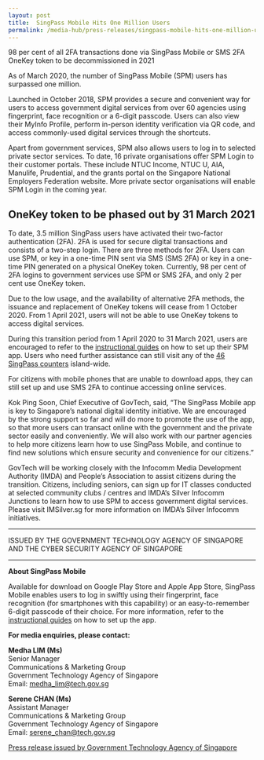 ```yaml
---
layout: post
title:  SingPass Mobile Hits One Million Users
permalink: /media-hub/press-releases/singpass-mobile-hits-one-million-users
---
```


98 per cent of all 2FA transactions done via SingPass Mobile or SMS 2FA OneKey token to be decommissioned in 2021

As of March 2020, the number of SingPass Mobile (SPM) users has surpassed one million.

Launched in October 2018, SPM provides a secure and convenient way for users to access government digital services from over 60 agencies using fingerprint, face recognition or a 6-digit passcode. Users can also view their MyInfo Profile, perform in-person identity verification via QR code, and access commonly-used digital services through the shortcuts.

Apart from government services, SPM also allows users to log in to selected private sector services. To date, 16 private organisations offer SPM Login to their customer portals. These include NTUC Income, NTUC U, AIA, Manulife, Prudential, and the grants portal on the Singapore National Employers Federation website. More private sector organisations will enable SPM Login in the coming year.

## OneKey token to be phased out by 31 March 2021

To date, 3.5 million SingPass users have activated their two-factor authentication (2FA). 2FA is used for secure digital transactions and consists of a two-step login. There are three methods for 2FA. Users can use SPM, or key in a one-time PIN sent via SMS (SMS 2FA) or key in a one-time PIN generated on a physical OneKey token. Currently, 98 per cent of 2FA logins to government services use SPM or SMS 2FA, and only 2 per cent use OneKey token.

Due to the low usage, and the availability of alternative 2FA methods, the issuance and replacement of OneKey tokens will cease from 1 October 2020. From 1 April 2021, users will not be able to use OneKey tokens to access digital services.

During this transition period from 1 April 2020 to 31 March 2021, users are encouraged to refer to the [instructional guides](https://www.go.gov.sg/singpass-guides) on how to set up their SPM app. Users who need further assistance can still visit any of the [46 SingPass counters](https://www.go.gov.sg/singpass-counters) island-wide.

For citizens with mobile phones that are unable to download apps, they can still set up and use SMS 2FA to continue accessing online services.

Kok Ping Soon, Chief Executive of GovTech, said, “The SingPass Mobile app is key to Singapore’s national digital identity initiative. We are encouraged by the strong support so far and will do more to promote the use of the app, so that more users can transact online with the government and the private sector easily and conveniently. We will also work with our partner agencies to help more citizens learn how to use SingPass Mobile, and continue to find new solutions which ensure security and convenience for our citizens.”

GovTech will be working closely with the Infocomm Media Development Authority (IMDA) and People’s Association to assist citizens during the transition. Citizens, including seniors, can sign up for IT classes conducted at selected community clubs / centres and IMDA’s Silver Infocomm Junctions to learn how to use SPM to access government digital services. Please visit IMSilver.sg for more information on IMDA’s Silver Infocomm initiatives.

---

ISSUED BY THE GOVERNMENT TECHNOLOGY AGENCY OF SINGAPORE AND THE CYBER SECURITY AGENCY OF SINGAPORE

---

**About SingPass Mobile**

Available for download on Google Play Store and Apple App Store, SingPass Mobile enables users to log in swiftly using their fingerprint, face recognition (for smartphones with this capability) or an easy-to-remember 6-digit passcode of their choice. For more information, refer to the [instructional guides](https://www.go.gov.sg/singpass-guides) on how to set up the app.

**For media enquiries, please contact:**

**Medha LIM (Ms)**  
Senior Manager  
Communications & Marketing Group  
Government Technology Agency of Singapore  
Email: [medha_lim@tech.gov.sg](mailto:medha_lim@tech.gov.sg)  
  
**Serene CHAN (Ms)**  
Assistant Manager  
Communications & Marketing Group  
Government Technology Agency of Singapore  
Email: [serene_chan@tech.gov.sg](mailto:serene_chan@tech.gov.sg)

[Press release issued by  Government Technology Agency of Singapore](https://www.tech.gov.sg/media/media-releases/singpass-mobile-hits-one-million-users)
